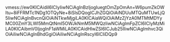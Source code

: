 vmess://ew0KICAidiI6ICIyIiwNCiAgInBzIjogIuegtOmZpOmAn+W6pumZkOWItu+8iFFRMTc1NDg1OTQyNe+8iSIsDQogICJhZGQiOiAiNDUuMTQuMTUwLjQ5IiwNCiAgInBvcnQiOiAiNTkwMjgiLA0KICAiaWQiOiAiMzZjYzA0MTMtMDYyMC00ZmY3LWI5MmQtNmI5OWJkNmM5MWQzIiwNCiAgImFpZCI6ICIyMzMiLA0KICAibmV0IjogInF1aWMiLA0KICAidHlwZSI6ICJub25lIiwNCiAgImhvc3QiOiAiIiwNCiAgInBhdGgiOiAiIiwNCiAgInRscyI6ICIiDQp9
